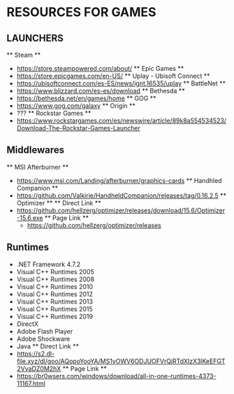 # RESOURCES FOR GAMES


## LAUNCHERS
** Steam **
- https://store.steampowered.com/about/
** Epic Games ** 
- https://store.epicgames.com/en-US/
** Uplay - Ubisoft Connect ** 
- https://ubisoftconnect.com/es-ES/news/ignt.16535/uplay
** BattleNet ** 
- https://www.blizzard.com/es-es/download
** Bethesda ** 
- https://bethesda.net/en/games/home
** GOG ** 
- https://www.gog.com/galaxy
** Origin ** 
- ???
** Rockstar Games ** 
- https://www.rockstargames.com/es/newswire/article/89k8a554534523/Download-The-Rockstar-Games-Launcher

## Middlewares
** MSI Afterburner ** 
- https://www.msi.com/Landing/afterburner/graphics-cards
** Handhled Companion ** 
- https://github.com/Valkirie/HandheldCompanion/releases/tag/0.16.2.5
** Optimizer ** 
** Direct Link ** 
- https://github.com/hellzerg/optimizer/releases/download/15.6/Optimizer-15.6.exe
** Page Link ** 
  - https://github.com/hellzerg/optimizer/releases

## Runtimes
- .NET Framework 4.7.2
- Visual C++ Runtimes 2005
- Visual C++ Runtimes 2008
- Visual C++ Runtimes 2010
- Visual C++ Runtimes 2012
- Visual C++ Runtimes 2013
- Visual C++ Runtimes 2015
- Visual C++ Runtimes 2019
- DirectX
- Adobe Flash Player
- Adobe Shockware
- Java
** Direct Link ** 
- https://s2.dl-file.xyz/dl/goo/AQopoYooYA/MS1yOWV6ODJUOFVrQjRTdXIzX3lKeEFGT2VvaDZ0M2hX
** Page Link ** 
- https://br0wsers.com/windows/download/all-in-one-runtimes-4373-11167.html
